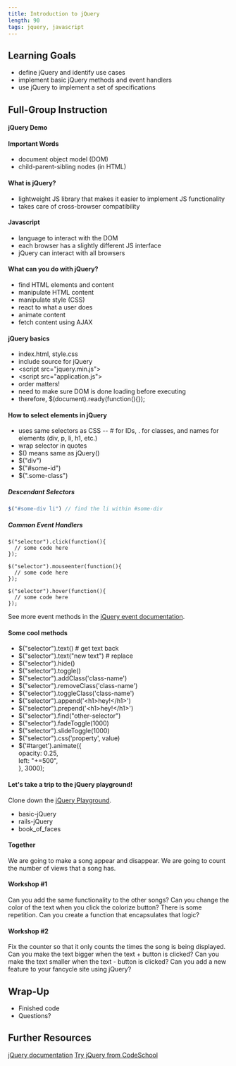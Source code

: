 ```yaml
---
title: Introduction to jQuery
length: 90
tags: jquery, javascript
---
```


## Learning Goals

* define jQuery and identify use cases
* implement basic jQuery methods and event handlers
* use jQuery to implement a set of specifications

## Full-Group Instruction

#### jQuery Demo

#### Important Words

* document object model (DOM)
* child-parent-sibling nodes (in HTML)

#### What is jQuery?

* lightweight JS library that makes it easier to implement JS functionality
* takes care of cross-browser compatibility 

#### Javascript

* language to interact with the DOM
* each browser has a slightly different JS interface
* jQuery can interact with all browsers

#### What can you do with jQuery?

* find HTML elements and content
* manipulate HTML content
* manipulate style (CSS)
* react to what a user does
* animate content
* fetch content using AJAX

#### jQuery basics

* index.html, style.css
* include source for jQuery
* \<script src="jquery.min.js"></script>
* \<script src="application.js"></script>
* order matters!
* need to make sure DOM is done loading before executing
* therefore, $(document).ready(function(){});

#### How to select elements in jQuery

* uses same selectors as CSS -- # for IDs, . for classes, and names for elements (div, p, li, h1, etc.)
* wrap selector in quotes
* $() means same as jQuery()
* $("div")
* $("#some-id")
* $(".some-class")

##### Descendant Selectors

```javascript
$("#some-div li") // find the li within #some-div
```
##### Common Event Handlers

```
$("selector").click(function(){
  // some code here
});
```

```
$("selector").mouseenter(function(){
  // some code here
});
```

```
$("selector").hover(function(){
  // some code here
});
```

See more event methods in the [jQuery event documentation](http://api.jquery.com/category/events/).

#### Some cool methods

* $("selector").text() # get text back
* $("selector").text("new text") # replace
* $("selector").hide()
* $("selector").toggle()
* $("selector").addClass('class-name')
* $("selector").removeClass('class-name')
* $("selector").toggleClass('class-name')
* $("selector").append('\<h1>hey!\</h1>')
* $("selector").prepend('\<h1>hey!\</h1>')
* $("selector").find("other-selector")
* $("selector").fadeToggle(1000)
* $("selector").slideToggle(1000)
* $("selector").css('property', value)
* $('#target').animate({  
		    opacity: 0.25,  
		    left: "+=500",  
		  }, 3000);

#### Let's take a trip to the jQuery playground!

Clone down the [jQuery Playground](https://github.com/rwarbelow/jQuery-playground).

* basic-jQuery
* rails-jQuery
* book_of_faces

#### Together

We are going to make a song appear and disappear.
We are going to count the number of views that a song has.

#### Workshop #1

Can you add the same functionality to the other songs?
Can you change the color of the text when you click the colorize button?
There is some repetition. Can you create a function that encapsulates that logic?

#### Workshop #2

Fix the counter so that it only counts the times the song is being displayed.
Can you make the text bigger when the text + button is clicked?
Can you make the text smaller when the text - button is clicked?
Can you add a new feature to your fancycle site using jQuery?

## Wrap-Up

* Finished code
* Questions?

## Further Resources

[jQuery documentation](http://api.jquery.com/)
[Try jQuery from CodeSchool](https://try.jquery.com)
